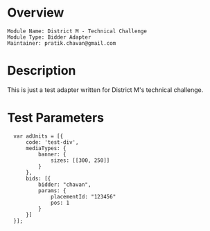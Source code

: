 # Overview

```
Module Name: District M - Technical Challenge
Module Type: Bidder Adapter
Maintainer: pratik.chavan@gmail.com
```

# Description

This is just a test adapter written for District M's technical challenge.

# Test Parameters

```
  var adUnits = [{
      code: 'test-div',
      mediaTypes: {
          banner: {
              sizes: [[300, 250]]
          }
      },
      bids: [{
          bidder: "chavan",
          params: {
              placementId: "123456"
              pos: 1
          }
      }]
  }];
```
